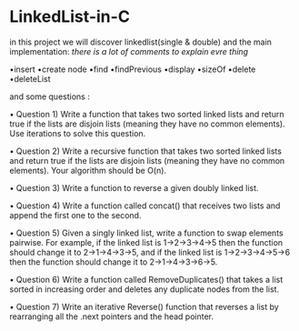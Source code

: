 # LinkedList-in-C
in this project we will discover linkedlist(single & double) and the main implementation:
*there is a lot of comments to explain evre thing*

•insert
•create node
•find
•findPrevious
•display
•sizeOf
•delete
•deleteList 

and some questions :

• Question 1) Write a function that takes two sorted linked lists
and return true if the lists are disjoin lists (meaning they have no common elements). Use iterations to solve this question.

• Question 2) Write a recursive function that takes two sorted linked lists 
and return true if the lists are disjoin lists (meaning they have no common elements). Your algorithm should be O(n).

• Question 3) Write a function to reverse a given doubly linked list.

• Question 4) Write a function called concat() that receives two lists and append the first one to the second.
 
• Question 5) Given a singly linked list, write a function to swap elements pairwise.
For example, if the linked list is 1->2->3->4->5 
then the function should change it to 2->1->4->3->5,
and if the linked list is 1->2->3->4->5->6 then the function should change it to 2->1->4->3->6->5.

• Question 6) Write a function called RemoveDuplicates() that takes a 
list sorted in increasing order and deletes any duplicate nodes from the list.

• Question 7) Write an iterative Reverse() function that reverses 
a list by rearranging all the .next pointers and the head pointer.
